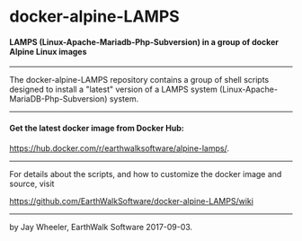 # docker-alpine-LAMPS
#### LAMPS (Linux-Apache-Mariadb-Php-Subversion) in a group of docker Alpine Linux images

____

The docker-alpine-LAMPS repository contains a group of shell scripts designed to install a "latest" version of a LAMPS system (Linux-Apache-MariaDB-Php-Subversion) system.  
_____________________  

#### Get the latest docker image from Docker Hub: 

  https://hub.docker.com/r/earthwalksoftware/alpine-lamps/.

_____________________

For details about the scripts, and how to customize the docker image and source, visit  

https://github.com/EarthWalkSoftware/docker-alpine-LAMPS/wiki  

_____________________

by Jay Wheeler, EarthWalk Software
2017-09-03.
